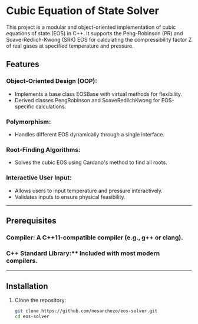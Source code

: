 # Cubic Equation of State Solver

This project is a modular and object-oriented implementation of cubic equations of state (EOS) in C++. It supports the Peng-Robinson (PR) and Soave-Redlich-Kwong (SRK) EOS for calculating the compressibility factor Z of real gases at specified temperature and pressure.

## Features
### Object-Oriented Design (OOP):
  - Implements a base class EOSBase with virtual methods for flexibility.
  - Derived classes PengRobinson and SoaveRedlichKwong for EOS-specific calculations.
### Polymorphism:
  - Handles different EOS dynamically through a single interface.
### Root-Finding Algorithms:
  - Solves the cubic EOS using Cardano's method to find all roots.
### Interactive User Input:
  - Allows users to input temperature and pressure interactively.
  - Validates inputs to ensure physical feasibility.

---

## Prerequisites
### Compiler: A C++11-compatible compiler (e.g., g++ or clang).
### C++ Standard Library:** Included with most modern compilers.

---

## Installation
1. Clone the repository:
   ```bash
   git clone https://github.com/nesanchezo/eos-solver.git
   cd eos-solver
